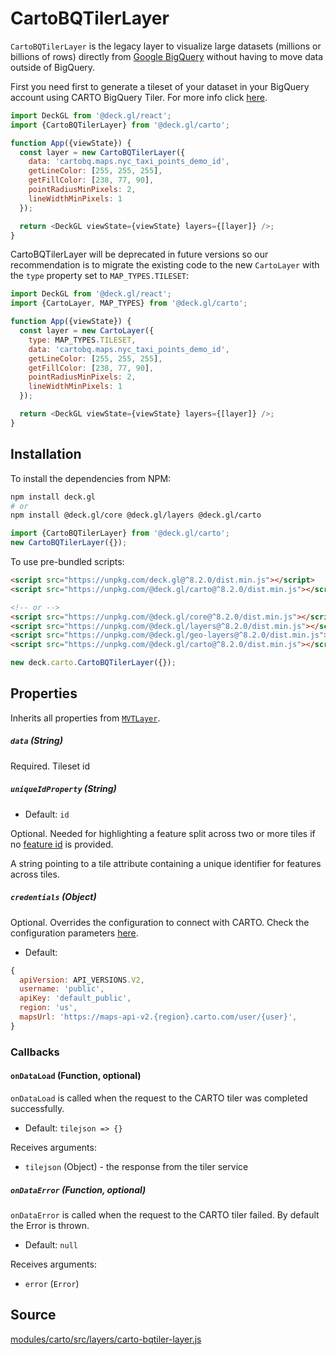 

# CartoBQTilerLayer

`CartoBQTilerLayer` is the legacy layer to visualize large datasets (millions or billions of rows) directly from [Google BigQuery](https://cloud.google.com/bigquery) without having to move data outside of BigQuery.

First you need first to generate a tileset of your dataset in your BigQuery account using CARTO BigQuery Tiler. For more info click [here](https://carto.com/bigquery-tiler/).
 
```js
import DeckGL from '@deck.gl/react';
import {CartoBQTilerLayer} from '@deck.gl/carto';

function App({viewState}) {
  const layer = new CartoBQTilerLayer({
    data: 'cartobq.maps.nyc_taxi_points_demo_id',
    getLineColor: [255, 255, 255],
    getFillColor: [238, 77, 90],
    pointRadiusMinPixels: 2,
    lineWidthMinPixels: 1
  });

  return <DeckGL viewState={viewState} layers={[layer]} />;
}
```

CartoBQTilerLayer will be deprecated in future versions so our recommendation is to migrate the existing code to the new `CartoLayer` with the `type` property set to `MAP_TYPES.TILESET`:

```js
import DeckGL from '@deck.gl/react';
import {CartoLayer, MAP_TYPES} from '@deck.gl/carto';

function App({viewState}) {
  const layer = new CartoLayer({
    type: MAP_TYPES.TILESET,
    data: 'cartobq.maps.nyc_taxi_points_demo_id',
    getLineColor: [255, 255, 255],
    getFillColor: [238, 77, 90],
    pointRadiusMinPixels: 2,
    lineWidthMinPixels: 1
  });

  return <DeckGL viewState={viewState} layers={[layer]} />;
}
```

## Installation

To install the dependencies from NPM:

```bash
npm install deck.gl
# or
npm install @deck.gl/core @deck.gl/layers @deck.gl/carto
```

```js
import {CartoBQTilerLayer} from '@deck.gl/carto';
new CartoBQTilerLayer({});
```

To use pre-bundled scripts:

```html
<script src="https://unpkg.com/deck.gl@^8.2.0/dist.min.js"></script>
<script src="https://unpkg.com/@deck.gl/carto@^8.2.0/dist.min.js"></script>

<!-- or -->
<script src="https://unpkg.com/@deck.gl/core@^8.2.0/dist.min.js"></script>
<script src="https://unpkg.com/@deck.gl/layers@^8.2.0/dist.min.js"></script>
<script src="https://unpkg.com/@deck.gl/geo-layers@^8.2.0/dist.min.js"></script>
<script src="https://unpkg.com/@deck.gl/carto@^8.2.0/dist.min.js"></script>
```

```js
new deck.carto.CartoBQTilerLayer({});
```


## Properties

Inherits all properties from [`MVTLayer`](/docs/api-reference/geo-layers/mvt-layer.md).


##### `data` (String)

Required. Tileset id

##### `uniqueIdProperty` (String)

* Default: `id`

Optional. Needed for highlighting a feature split across two or more tiles if no [feature id](https://github.com/mapbox/vector-tile-spec/tree/master/2.1#42-features) is provided.

A string pointing to a tile attribute containing a unique identifier for features across tiles.

##### `credentials` (Object)

Optional. Overrides the configuration to connect with CARTO. Check the configuration parameters [here](overview#carto-configuration-object).

* Default:

```js
{
  apiVersion: API_VERSIONS.V2,
  username: 'public',
  apiKey: 'default_public',
  region: 'us',
  mapsUrl: 'https://maps-api-v2.{region}.carto.com/user/{user}',
}
```

### Callbacks

#### `onDataLoad` (Function, optional)

`onDataLoad` is called when the request to the CARTO tiler was completed successfully.

- Default: `tilejson => {}`

Receives arguments:

- `tilejson` (Object) - the response from the tiler service

##### `onDataError` (Function, optional)

`onDataError` is called when the request to the CARTO tiler failed. By default the Error is thrown.

- Default: `null`

Receives arguments:

- `error` (`Error`)


## Source

[modules/carto/src/layers/carto-bqtiler-layer.js](https://github.com/visgl/deck.gl/tree/master/modules/carto/src/layers/carto-bqtiler-layer.js)

